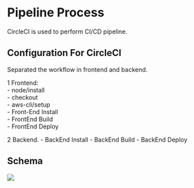 # Pipeline Process

CircleCI is used to perform CI/CD pipeline.

## Configuration For CircleCI

Separated the workflow in frontend and backend.

1 Frontend:  
    - node/install  
    - checkout  
    - aws-cli/setup  
    - Front-End Install  
    - FrontEnd Build    
    - FrontEnd Deploy  

2 Backend.
    - BackEnd Install
    - BackEnd Build
    - BackEnd Deploy

## Schema

![](../screenshots/pipeline.png)
